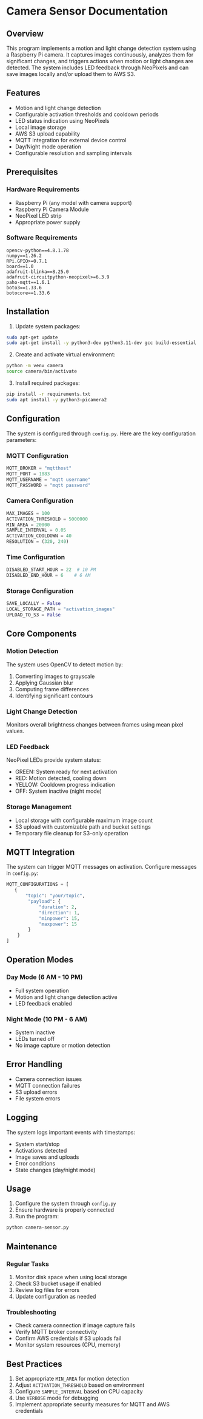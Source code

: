 # Camera Sensor Documentation

## Overview
This program implements a motion and light change detection system using a Raspberry Pi camera. It captures images continuously, analyzes them for significant changes, and triggers actions when motion or light changes are detected. The system includes LED feedback through NeoPixels and can save images locally and/or upload them to AWS S3.

## Features
- Motion and light change detection
- Configurable activation thresholds and cooldown periods
- LED status indication using NeoPixels
- Local image storage
- AWS S3 upload capability
- MQTT integration for external device control
- Day/Night mode operation
- Configurable resolution and sampling intervals

## Prerequisites

### Hardware Requirements
- Raspberry Pi (any model with camera support)
- Raspberry Pi Camera Module
- NeoPixel LED strip
- Appropriate power supply

### Software Requirements
```
opencv-python==4.8.1.78
numpy==1.26.2
RPi.GPIO>=0.7.1
board==1.0
adafruit-blinka==8.25.0
adafruit-circuitpython-neopixel>=6.3.9
paho-mqtt==1.6.1
boto3==1.33.6
botocore==1.33.6
```

## Installation

1. Update system packages:
```bash
sudo apt-get update
sudo apt-get install -y python3-dev python3.11-dev gcc build-essential libcap-dev libpython3.11-dev
```

2. Create and activate virtual environment:
```bash
python -m venv camera
source camera/bin/activate
```

3. Install required packages:
```bash
pip install -r requirements.txt
sudo apt install -y python3-picamera2
```

## Configuration

The system is configured through `config.py`. Here are the key configuration parameters:

### MQTT Configuration
```python
MQTT_BROKER = "mqtthost"
MQTT_PORT = 1883
MQTT_USERNAME = "mqtt username"
MQTT_PASSWORD = "mqtt password"
```

### Camera Configuration
```python
MAX_IMAGES = 100
ACTIVATION_THRESHOLD = 5000000
MIN_AREA = 20000
SAMPLE_INTERVAL = 0.05
ACTIVATION_COOLDOWN = 40
RESOLUTION = (320, 240)
```

### Time Configuration
```python
DISABLED_START_HOUR = 22  # 10 PM
DISABLED_END_HOUR = 6    # 6 AM
```

### Storage Configuration
```python
SAVE_LOCALLY = False
LOCAL_STORAGE_PATH = "activation_images"
UPLOAD_TO_S3 = False
```

## Core Components

### Motion Detection
The system uses OpenCV to detect motion by:
1. Converting images to grayscale
2. Applying Gaussian blur
3. Computing frame differences
4. Identifying significant contours

### Light Change Detection
Monitors overall brightness changes between frames using mean pixel values.

### LED Feedback
NeoPixel LEDs provide system status:
- GREEN: System ready for next activation
- RED: Motion detected, cooling down
- YELLOW: Cooldown progress indication
- OFF: System inactive (night mode)

### Storage Management
- Local storage with configurable maximum image count
- S3 upload with customizable path and bucket settings
- Temporary file cleanup for S3-only operation

## MQTT Integration

The system can trigger MQTT messages on activation. Configure messages in `config.py`:
```python
MQTT_CONFIGURATIONS = [
   {
       "topic": "your/topic",
        "payload": {
            "duration": 2,
            "direction": 1,
            "minpower": 15,
            "maxpower": 15
        }
    }
]
```

## Operation Modes

### Day Mode (6 AM - 10 PM)
- Full system operation
- Motion and light change detection active
- LED feedback enabled

### Night Mode (10 PM - 6 AM)
- System inactive
- LEDs turned off
- No image capture or motion detection

## Error Handling
- Camera connection issues
- MQTT connection failures
- S3 upload errors
- File system errors

## Logging
The system logs important events with timestamps:
- System start/stop
- Activations detected
- Image saves and uploads
- Error conditions
- State changes (day/night mode)

## Usage

1. Configure the system through `config.py`
2. Ensure hardware is properly connected
3. Run the program:
```bash
python camera-sensor.py
```

## Maintenance

### Regular Tasks
1. Monitor disk space when using local storage
2. Check S3 bucket usage if enabled
3. Review log files for errors
4. Update configuration as needed

### Troubleshooting
- Check camera connection if image capture fails
- Verify MQTT broker connectivity
- Confirm AWS credentials if S3 uploads fail
- Monitor system resources (CPU, memory)

## Best Practices
1. Set appropriate `MIN_AREA` for motion detection
2. Adjust `ACTIVATION_THRESHOLD` based on environment
3. Configure `SAMPLE_INTERVAL` based on CPU capacity
4. Use `VERBOSE` mode for debugging
5. Implement appropriate security measures for MQTT and AWS credentials
